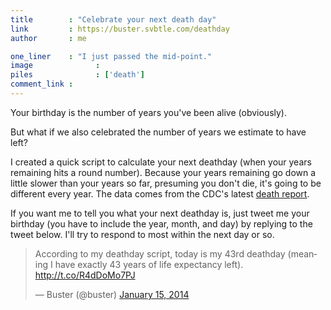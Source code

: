 ```yaml
---
title        : "Celebrate your next death day"
link         : https://buster.svbtle.com/deathday
author       : me

one_liner    : "I just passed the mid-point."
image			   : 
piles			   : ['death']
comment_link : 
---
```


Your birthday is the number of years you've been alive (obviously). 

But what if we also celebrated the number of years we estimate to have left?

I created a quick script to calculate your next deathday (when your years remaining hits a round number).  Because your years remaining go down a little slower than your years so far, presuming you don't die, it's going to be different every year. The data comes from the CDC's latest [death report](http://www.cdc.gov/nchs/deaths.htm).

If you want me to tell you what your next deathday is, just tweet me your birthday (you have to include the year, month, and day) by replying to the tweet below. I'll try to respond to most within the next day or so.

<blockquote class="twitter-tweet" lang="en"><p>According to my deathday script, today is my 43rd deathday (meaning I have exactly 43 years of life expectancy left). <a href="http://t.co/R4dDoMo7PJ">http://t.co/R4dDoMo7PJ</a></p>&mdash; Buster (@buster) <a href="https://twitter.com/buster/statuses/423507651981344768">January 15, 2014</a></blockquote>
<script async src="//platform.twitter.com/widgets.js" charset="utf-8"></script>
